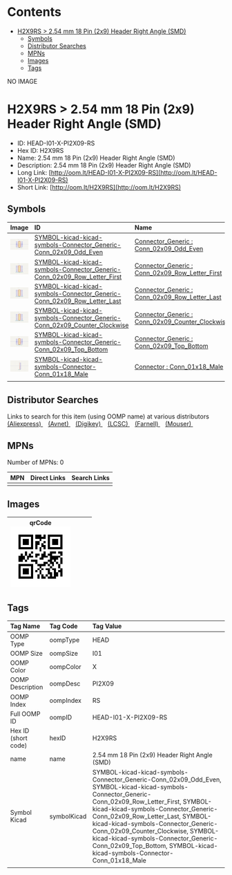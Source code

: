 



Contents
========

* [H2X9RS > 2.54 mm 18 Pin (2x9) Header Right Angle (SMD)](#h2x9rs--254-mm-18-pin-2x9-header-right-angle-smd)
	* [Symbols](#symbols)
	* [Distributor Searches](#distributor-searches)
	* [MPNs](#mpns)
	* [Images](#images)
	* [Tags](#tags)
  
NO IMAGE  
# H2X9RS > 2.54 mm 18 Pin (2x9) Header Right Angle (SMD)

- ID: HEAD-I01-X-PI2X09-RS
- Hex ID: H2X9RS
- Name: 2.54 mm 18 Pin (2x9) Header Right Angle (SMD)
- Description: 2.54 mm 18 Pin (2x9) Header Right Angle (SMD)
- Long Link: [http://oom.lt/HEAD-I01-X-PI2X09-RS](http://oom.lt/HEAD-I01-X-PI2X09-RS)
- Short Link: [http://oom.lt/H2X9RS](http://oom.lt/H2X9RS)

## Symbols
  

|Image|ID|Name|
| :--- | :--- | :--- |
|[![](https://raw.githubusercontent.com/oomlout/oomlout_OOMP_eda_V2/main/SYMBOL/kicad/kicad-symbols/Connector_Generic/Conn_02x09_Odd_Even/image_140.png)](https://github.com/oomlout/oomlout_OOMP_eda_V2/tree/main/SYMBOL/kicad/kicad-symbols/Connector_Generic/Conn_02x09_Odd_Even/)|[SYMBOL-kicad-kicad-symbols-Connector_Generic-Conn_02x09_Odd_Even](https://github.com/oomlout/oomlout_OOMP_eda_V2/tree/main/SYMBOL/kicad/kicad-symbols/Connector_Generic/Conn_02x09_Odd_Even/)|[Connector_Generic : Conn_02x09_Odd_Even](https://github.com/oomlout/oomlout_OOMP_eda_V2/tree/main/SYMBOL/kicad/kicad-symbols/Connector_Generic/Conn_02x09_Odd_Even/)|
|[![](https://raw.githubusercontent.com/oomlout/oomlout_OOMP_eda_V2/main/SYMBOL/kicad/kicad-symbols/Connector_Generic/Conn_02x09_Row_Letter_First/image_140.png)](https://github.com/oomlout/oomlout_OOMP_eda_V2/tree/main/SYMBOL/kicad/kicad-symbols/Connector_Generic/Conn_02x09_Row_Letter_First/)|[SYMBOL-kicad-kicad-symbols-Connector_Generic-Conn_02x09_Row_Letter_First](https://github.com/oomlout/oomlout_OOMP_eda_V2/tree/main/SYMBOL/kicad/kicad-symbols/Connector_Generic/Conn_02x09_Row_Letter_First/)|[Connector_Generic : Conn_02x09_Row_Letter_First](https://github.com/oomlout/oomlout_OOMP_eda_V2/tree/main/SYMBOL/kicad/kicad-symbols/Connector_Generic/Conn_02x09_Row_Letter_First/)|
|[![](https://raw.githubusercontent.com/oomlout/oomlout_OOMP_eda_V2/main/SYMBOL/kicad/kicad-symbols/Connector_Generic/Conn_02x09_Row_Letter_Last/image_140.png)](https://github.com/oomlout/oomlout_OOMP_eda_V2/tree/main/SYMBOL/kicad/kicad-symbols/Connector_Generic/Conn_02x09_Row_Letter_Last/)|[SYMBOL-kicad-kicad-symbols-Connector_Generic-Conn_02x09_Row_Letter_Last](https://github.com/oomlout/oomlout_OOMP_eda_V2/tree/main/SYMBOL/kicad/kicad-symbols/Connector_Generic/Conn_02x09_Row_Letter_Last/)|[Connector_Generic : Conn_02x09_Row_Letter_Last](https://github.com/oomlout/oomlout_OOMP_eda_V2/tree/main/SYMBOL/kicad/kicad-symbols/Connector_Generic/Conn_02x09_Row_Letter_Last/)|
|[![](https://raw.githubusercontent.com/oomlout/oomlout_OOMP_eda_V2/main/SYMBOL/kicad/kicad-symbols/Connector_Generic/Conn_02x09_Counter_Clockwise/image_140.png)](https://github.com/oomlout/oomlout_OOMP_eda_V2/tree/main/SYMBOL/kicad/kicad-symbols/Connector_Generic/Conn_02x09_Counter_Clockwise/)|[SYMBOL-kicad-kicad-symbols-Connector_Generic-Conn_02x09_Counter_Clockwise](https://github.com/oomlout/oomlout_OOMP_eda_V2/tree/main/SYMBOL/kicad/kicad-symbols/Connector_Generic/Conn_02x09_Counter_Clockwise/)|[Connector_Generic : Conn_02x09_Counter_Clockwise](https://github.com/oomlout/oomlout_OOMP_eda_V2/tree/main/SYMBOL/kicad/kicad-symbols/Connector_Generic/Conn_02x09_Counter_Clockwise/)|
|[![](https://raw.githubusercontent.com/oomlout/oomlout_OOMP_eda_V2/main/SYMBOL/kicad/kicad-symbols/Connector_Generic/Conn_02x09_Top_Bottom/image_140.png)](https://github.com/oomlout/oomlout_OOMP_eda_V2/tree/main/SYMBOL/kicad/kicad-symbols/Connector_Generic/Conn_02x09_Top_Bottom/)|[SYMBOL-kicad-kicad-symbols-Connector_Generic-Conn_02x09_Top_Bottom](https://github.com/oomlout/oomlout_OOMP_eda_V2/tree/main/SYMBOL/kicad/kicad-symbols/Connector_Generic/Conn_02x09_Top_Bottom/)|[Connector_Generic : Conn_02x09_Top_Bottom](https://github.com/oomlout/oomlout_OOMP_eda_V2/tree/main/SYMBOL/kicad/kicad-symbols/Connector_Generic/Conn_02x09_Top_Bottom/)|
|[![](https://raw.githubusercontent.com/oomlout/oomlout_OOMP_eda_V2/main/SYMBOL/kicad/kicad-symbols/Connector/Conn_01x18_Male/image_140.png)](https://github.com/oomlout/oomlout_OOMP_eda_V2/tree/main/SYMBOL/kicad/kicad-symbols/Connector/Conn_01x18_Male/)|[SYMBOL-kicad-kicad-symbols-Connector-Conn_01x18_Male](https://github.com/oomlout/oomlout_OOMP_eda_V2/tree/main/SYMBOL/kicad/kicad-symbols/Connector/Conn_01x18_Male/)|[Connector : Conn_01x18_Male](https://github.com/oomlout/oomlout_OOMP_eda_V2/tree/main/SYMBOL/kicad/kicad-symbols/Connector/Conn_01x18_Male/)|
||||

## Distributor Searches
  
Links to search for this item (using OOMP name) at various distributors  
[(Aliexpress) ](https://www.aliexpress.com/wholesale?SearchText=11172.54+mm+18+Pin+2x9+Header+Right+Angle+SMD)&nbsp;&nbsp;&nbsp;[(Avnet) ](https://www.avnet.com/shop/us/search/2.54+mm+18+Pin+2x9+Header+Right+Angle+SMD)&nbsp;&nbsp;&nbsp;[(Digikey) ](https://www.digikey.co.uk/en/products/result?s=2.54+mm+18+Pin+2x9+Header+Right+Angle+SMD)&nbsp;&nbsp;&nbsp;[(LCSC) ](https://www.lcsc.com/search?q=2.54+mm+18+Pin+2x9+Header+Right+Angle+SMD)&nbsp;&nbsp;&nbsp;[(Farnell) ](https://uk.farnell.com/search?st=2.54+mm+18+Pin+2x9+Header+Right+Angle+SMD)&nbsp;&nbsp;&nbsp;[(Mouser) ](https://www.mouser.com/c/?q=2.54+mm+18+Pin+2x9+Header+Right+Angle+SMD)&nbsp;&nbsp;&nbsp;
## MPNs
  
Number of MPNs: 0  

|MPN|Direct Links|Search Links|
| :--- | :--- | :--- |
||||

## Images
  

|qrCode<br>[![](https://raw.githubusercontent.com/oomlout/oomlout_OOMP_parts_V2/main/HEAD/I01/X/PI2X09/RS/qrCode_140.png)](https://github.com/oomlout/oomlout_OOMP_parts_V2/tree/main/HEAD/I01/X/PI2X09/RS/qrCode.png)||||
| :---: | :---: | :---: | :---: |

## Tags
  

|Tag Name|Tag Code|Tag Value|
| :--- | :--- | :--- |
|OOMP Type|oompType|HEAD|
|OOMP Size|oompSize|I01|
|OOMP Color|oompColor|X|
|OOMP Description|oompDesc|PI2X09|
|OOMP Index|oompIndex|RS|
|Full OOMP ID|oompID|HEAD-I01-X-PI2X09-RS|
|Hex ID (short code)|hexID|H2X9RS|
|name|name|2.54 mm 18 Pin (2x9) Header Right Angle (SMD)|
|Symbol Kicad|symbolKicad|SYMBOL-kicad-kicad-symbols-Connector_Generic-Conn_02x09_Odd_Even, SYMBOL-kicad-kicad-symbols-Connector_Generic-Conn_02x09_Row_Letter_First, SYMBOL-kicad-kicad-symbols-Connector_Generic-Conn_02x09_Row_Letter_Last, SYMBOL-kicad-kicad-symbols-Connector_Generic-Conn_02x09_Counter_Clockwise, SYMBOL-kicad-kicad-symbols-Connector_Generic-Conn_02x09_Top_Bottom, SYMBOL-kicad-kicad-symbols-Connector-Conn_01x18_Male|
||||
